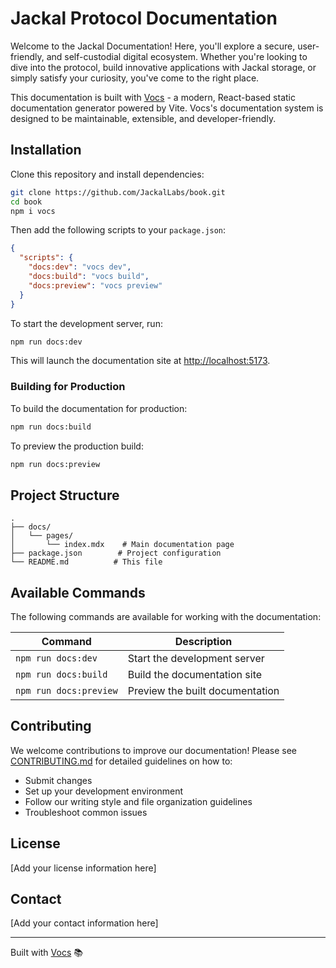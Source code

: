 # Jackal Protocol Documentation

Welcome to the Jackal Documentation! Here, you'll explore a secure, user-friendly, and self-custodial digital ecosystem.
Whether you're looking to dive into the protocol, build innovative applications with Jackal storage, or simply satisfy
your curiosity, you've come to the right place.

This documentation is built with [Vocs](https://vocs.dev) - a modern, React-based static documentation
generator powered by Vite. Vocs's documentation system is designed to be maintainable, extensible, and developer-friendly.

## Installation

Clone this repository and install dependencies:

```bash
git clone https://github.com/JackalLabs/book.git
cd book
npm i vocs
```

Then add the following scripts to your `package.json`:

```json
{
  "scripts": {
    "docs:dev": "vocs dev",
    "docs:build": "vocs build",
    "docs:preview": "vocs preview"
  }
}
```

To start the development server, run:

```bash
npm run docs:dev
```

This will launch the documentation site at [http://localhost:5173](http://localhost:5173).

### Building for Production

To build the documentation for production:

```bash
npm run docs:build
```

To preview the production build:

```bash
npm run docs:preview
```

## Project Structure

```
.
├── docs/
│   └── pages/
│       └── index.mdx    # Main documentation page
├── package.json        # Project configuration
└── README.md          # This file
```

## Available Commands

The following commands are available for working with the documentation:

| Command                | Description                                |
|-----------------------|--------------------------------------------|
| `npm run docs:dev`    | Start the development server               |
| `npm run docs:build`  | Build the documentation site               |
| `npm run docs:preview`| Preview the built documentation            |

## Contributing

We welcome contributions to improve our documentation! Please see [CONTRIBUTING.md](CONTRIBUTING.md) for detailed
guidelines on how to:

- Submit changes
- Set up your development environment
- Follow our writing style and file organization guidelines
- Troubleshoot common issues

## License

[Add your license information here]

## Contact

[Add your contact information here]

---

Built with [Vocs](https://vocs.dev) 📚